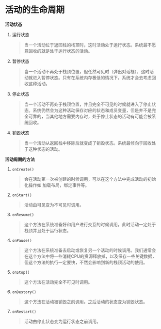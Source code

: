 # 活动的生命周期

**活动状态**

1. 运行状态

   > 当一个活动位于返回栈的栈顶时，这时活动处于运行状态。系统最不愿意回收的就是处于运行状态的活动。

2. 暂停状态

   > 当一个活动不再处于栈顶位置，但任然可见时（弹出对话框），这时活动就进入暂停状态。只有在系统内存极低的情况下，系统才会去考虑回收这种活动。

3. 停止状态

   > 当一个活动不再处于栈顶位置，并且完全不可见的时候就进入了停止状态。系统仍然会为这种活动保存对应的状态和成员变量，但是并不是完全可靠的，当其他地方需要内存时，处于停止状态的活动有可能会被系统回收。

4. 销毁状态

   > 当一个活动从返回栈中移除后就变成了销毁状态。系统最倾向于回收处于这种状态的活动。

**活动周期的方法**

1. `onCreate()`

   > 会在活动第一次被创建的时候调用，可以在这个方法中完成活动的初始化操作如 加载布局，绑定事件等。

2. `onStart()`

   > 活动由可见变为不可见时调用。

3. `onResume()`

   > 这个方法在系统准备好和用户进行交互的时候调用，此时活动一定处于栈顶并且处于运行状态。

4. `onPause()`

   > 这个方法在系统准备去启动或恢复另一个活动的时候调用。我们通常会在这个方法中将一些消耗CPU的资源释放掉，以及保存一些关键数据，但这个方法的执行一定要快，不然会影响到新的栈顶活动的使用。

5. `onStop()`

   > 这个方法在活动完全不可见时调用。

6. `onDestory()`

   > 这个方法在活动被销毁之前调用，之后活动的状态变为销毁状态。

7. `onRestart()`

   > 活动由停止状态变为运行状态之前调用。

